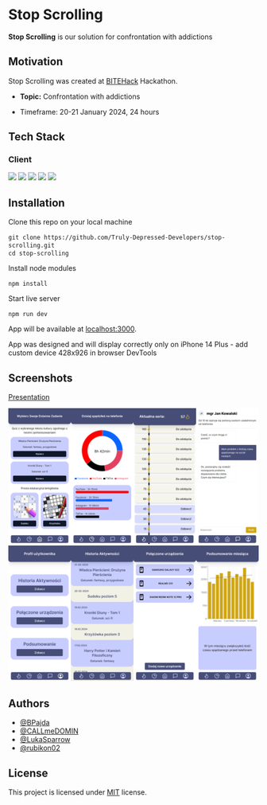 # Stop Scrolling

**Stop Scrolling** is our solution for confrontation with addictions

## Motivation
Stop Scrolling was created at [BITEHack](https://bitehack.best.krakow.pl/) Hackathon.

- **Topic:** Confrontation with addictions

- Timeframe: 20-21 January 2024, 24 hours


## Tech Stack

### Client
<img src="https://img.shields.io/badge/Typescript-3178C6?logo=TypeScript&logoColor=white&style=for-the-badge"/>
<img src="https://img.shields.io/badge/Next-000000?style=for-the-badge&logo=next.js&logoColor=61DAFB"/>
<img src="https://img.shields.io/badge/React-20232A?style=for-the-badge&logo=react&logoColor=61DAFB"/>
<img src="https://img.shields.io/badge/shadcn/ui-000000?style=for-the-badge&logo=shadcnui&logoColor=61DAFB"/>
<img src="https://img.shields.io/badge/Tailwind-06B6D4?style=for-the-badge&logo=tailwindcss&logoColor=61DAFB"/>

## Installation


Clone this repo on your local machine
```
git clone https://github.com/Truly-Depressed-Developers/stop-scrolling.git
cd stop-scrolling
```

Install node modules
```
npm install
```

Start live server
```
npm run dev
```

App will be available at [localhost:3000](http://localhost:3000).

App was designed and will display correctly only on iPhone 14 Plus - add custom device 428x926 in browser DevTools

## Screenshots

[Presentation](media/Stop%20Scrolling.pptx)

<img src="media/1234.png">
<img src="media/5678.png">

## Authors

- [@BPajda](https://github.com/BPajda)
- [@CALLmeDOMIN](https://github.com/CALLmeDOMIN)
- [@LukaSparrow ](https://github.com/LukaSparrow )
- [@rubikon02](https://github.com/rubikon02)

## License

This project is licensed under [MIT](./LICENSE) license.
